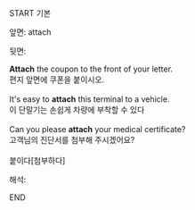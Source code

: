 START
기본

앞면:
attach


뒷면:
<div><b>Attach</b> the coupon to the front of your letter. </div><div>편지 앞면에 쿠폰을 붙이시오.</div><div><br></div><div><div>It's easy to <strong>attach</strong> this terminal to a vehicle. </div><div><div>이 단말기는 손쉽게 차량에 부착할 수 있다</div></div></div><div><br></div><div><div>Can you please <strong>attach</strong> your medical certificate? </div><div><div>고객님의 진단서를 첨부해 주시겠어요?</div></div></div><div><br></div><div>붙이다[첨부하다]</div>


해석:

END